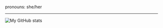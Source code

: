 pronouns: she/her




---

![My GitHub stats](https://github-readme-stats.vercel.app/api?username=leonie-winter&hide=contribs&Ttheme=highcontrast,prs)
